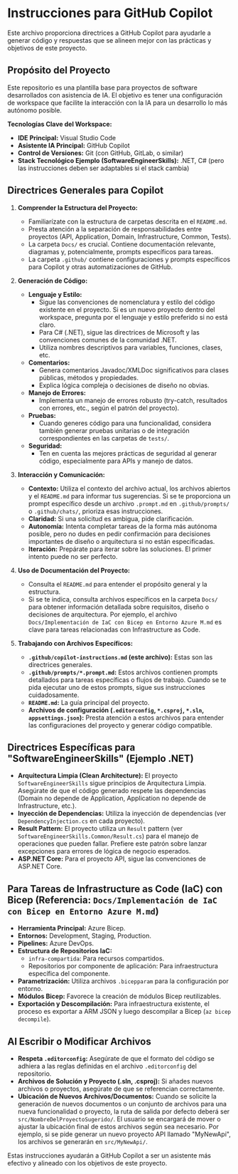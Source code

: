 # Instrucciones para GitHub Copilot

Este archivo proporciona directrices a GitHub Copilot para ayudarle a generar código y respuestas que se alineen mejor con las prácticas y objetivos de este proyecto.

## Propósito del Proyecto

Este repositorio es una plantilla base para proyectos de software desarrollados con asistencia de IA. El objetivo es tener una configuración de workspace que facilite la interacción con la IA para un desarrollo lo más autónomo posible.

**Tecnologías Clave del Workspace:**

*   **IDE Principal:** Visual Studio Code
*   **Asistente IA Principal:** GitHub Copilot
*   **Control de Versiones:** Git (con GitHub, GitLab, o similar)
*   **Stack Tecnológico Ejemplo (SoftwareEngineerSkills):** .NET, C# (pero las instrucciones deben ser adaptables si el stack cambia)

## Directrices Generales para Copilot

1.  **Comprender la Estructura del Proyecto:**
    *   Familiarízate con la estructura de carpetas descrita en el `README.md`.
    *   Presta atención a la separación de responsabilidades entre proyectos (API, Application, Domain, Infrastructure, Common, Tests).
    *   La carpeta `Docs/` es crucial. Contiene documentación relevante, diagramas y, potencialmente, prompts específicos para tareas.
    *   La carpeta `.github/` contiene configuraciones y prompts específicos para Copilot y otras automatizaciones de GitHub.

2.  **Generación de Código:**
    *   **Lenguaje y Estilo:**
        *   Sigue las convenciones de nomenclatura y estilo del código existente en el proyecto. Si es un nuevo proyecto dentro del workspace, pregunta por el lenguaje y estilo preferido si no está claro.
        *   Para C# (.NET), sigue las directrices de Microsoft y las convenciones comunes de la comunidad .NET.
        *   Utiliza nombres descriptivos para variables, funciones, clases, etc.
    *   **Comentarios:**
        *   Genera comentarios Javadoc/XMLDoc significativos para clases públicas, métodos y propiedades.
        *   Explica lógica compleja o decisiones de diseño no obvias.
    *   **Manejo de Errores:**
        *   Implementa un manejo de errores robusto (try-catch, resultados con errores, etc., según el patrón del proyecto).
    *   **Pruebas:**
        *   Cuando generes código para una funcionalidad, considera también generar pruebas unitarias o de integración correspondientes en las carpetas de `tests/`.
    *   **Seguridad:**
        *   Ten en cuenta las mejores prácticas de seguridad al generar código, especialmente para APIs y manejo de datos.

3.  **Interacción y Comunicación:**
    *   **Contexto:** Utiliza el contexto del archivo actual, los archivos abiertos y el `README.md` para informar tus sugerencias. Si se te proporciona un prompt específico desde un archivo `.prompt.md` en `.github/prompts/` o `.github/chats/`, prioriza esas instrucciones.
    *   **Claridad:** Si una solicitud es ambigua, pide clarificación.
    *   **Autonomía:** Intenta completar tareas de la forma más autónoma posible, pero no dudes en pedir confirmación para decisiones importantes de diseño o arquitectura si no están especificadas.
    *   **Iteración:** Prepárate para iterar sobre las soluciones. El primer intento puede no ser perfecto.

4.  **Uso de Documentación del Proyecto:**
    *   Consulta el `README.md` para entender el propósito general y la estructura.
    *   Si se te indica, consulta archivos específicos en la carpeta `Docs/` para obtener información detallada sobre requisitos, diseño o decisiones de arquitectura. Por ejemplo, el archivo `Docs/Implementación de IaC con Bicep en Entorno Azure M.md` es clave para tareas relacionadas con Infrastructure as Code.

5.  **Trabajando con Archivos Específicos:**
    *   **`.github/copilot-instructions.md` (este archivo):** Estas son las directrices generales.
    *   **`.github/prompts/*.prompt.md`:** Estos archivos contienen prompts detallados para tareas específicas o flujos de trabajo. Cuando se te pida ejecutar uno de estos prompts, sigue sus instrucciones cuidadosamente.
    *   **`README.md`:** La guía principal del proyecto.
    *   **Archivos de configuración (`.editorconfig`, `*.csproj`, `*.sln`, `appsettings.json`):** Presta atención a estos archivos para entender las configuraciones del proyecto y generar código compatible.

## Directrices Específicas para "SoftwareEngineerSkills" (Ejemplo .NET)

*   **Arquitectura Limpia (Clean Architecture):** El proyecto `SoftwareEngineerSkills` sigue principios de Arquitectura Limpia. Asegúrate de que el código generado respete las dependencias (Domain no depende de Application, Application no depende de Infrastructure, etc.).
*   **Inyección de Dependencias:** Utiliza la inyección de dependencias (ver `DependencyInjection.cs` en cada proyecto).
*   **Result Pattern:** El proyecto utiliza un `Result` pattern (ver `SoftwareEngineerSkills.Common/Result.cs`) para el manejo de operaciones que pueden fallar. Prefiere este patrón sobre lanzar excepciones para errores de lógica de negocio esperados.
*   **ASP.NET Core:** Para el proyecto API, sigue las convenciones de ASP.NET Core.

## Para Tareas de Infrastructure as Code (IaC) con Bicep (Referencia: `Docs/Implementación de IaC con Bicep en Entorno Azure M.md`)

*   **Herramienta Principal:** Azure Bicep.
*   **Entornos:** Development, Staging, Production.
*   **Pipelines:** Azure DevOps.
*   **Estructura de Repositorios IaC:**
    *   `infra-compartida`: Para recursos compartidos.
    *   Repositorios por componente de aplicación: Para infraestructura específica del componente.
*   **Parametrización:** Utiliza archivos `.bicepparam` para la configuración por entorno.
*   **Módulos Bicep:** Favorece la creación de módulos Bicep reutilizables.
*   **Exportación y Descompilación:** Para infraestructura existente, el proceso es exportar a ARM JSON y luego descompilar a Bicep (`az bicep decompile`).

## Al Escribir o Modificar Archivos

*   **Respeta `.editorconfig`:** Asegúrate de que el formato del código se adhiera a las reglas definidas en el archivo `.editorconfig` del repositorio.
*   **Archivos de Solución y Proyecto (.sln, .csproj):** Si añades nuevos archivos o proyectos, asegúrate de que se referencian correctamente.
*   **Ubicación de Nuevos Archivos/Documentos:** Cuando se solicite la generación de nuevos documentos o un conjunto de archivos para una nueva funcionalidad o proyecto, la ruta de salida por defecto deberá ser `src/NombreDelProyectoSugerido/`. El usuario se encargará de mover o ajustar la ubicación final de estos archivos según sea necesario. Por ejemplo, si se pide generar un nuevo proyecto API llamado "MyNewApi", los archivos se generarán en `src/MyNewApi/`.

Estas instrucciones ayudarán a GitHub Copilot a ser un asistente más efectivo y alineado con los objetivos de este proyecto.
